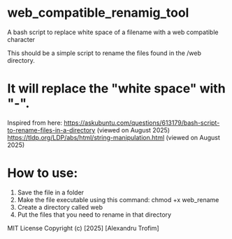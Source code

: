 # web_compatible_renamig_tool
A bash script to replace white space of a filename with a web compatible character


This should be a simple script to rename the files found in the /web directory.
# It will replace the "white space" with "-".
Inspired from here: 
https://askubuntu.com/questions/613179/bash-script-to-rename-files-in-a-directory (viewed on August 2025)
https://tldp.org/LDP/abs/html/string-manipulation.html (viewed on August 2025)

# How to use:
1. Save the file in a folder
2. Make the file executable using this command: chmod +x web_rename
3. Create a directory called web
4. Put the files that you need to rename in that directory

MIT License
Copyright (c) [2025] [Alexandru Trofim]
